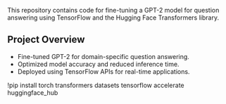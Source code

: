 This repository contains code for fine-tuning a GPT-2 model for question answering using TensorFlow and the Hugging Face Transformers library.

## Project Overview
- Fine-tuned GPT-2 for domain-specific question answering.
- Optimized model accuracy and reduced inference time.
- Deployed using TensorFlow APIs for real-time applications.

!pip install torch transformers datasets tensorflow accelerate huggingface_hub
